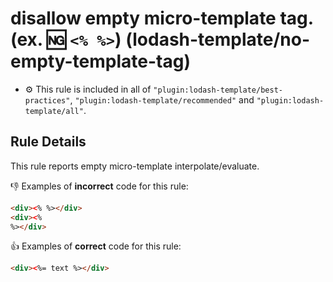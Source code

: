# disallow empty micro-template tag. (ex. :ng: `<% %>`) (lodash-template/no-empty-template-tag)

- :gear: This rule is included in all of `"plugin:lodash-template/best-practices"`, `"plugin:lodash-template/recommended"` and `"plugin:lodash-template/all"`.

## Rule Details

This rule reports empty micro-template interpolate/evaluate.

:-1: Examples of **incorrect** code for this rule:

```html
<div><% %></div>
<div><%
%></div>
```

:+1: Examples of **correct** code for this rule:

```html
<div><%= text %></div>
```
